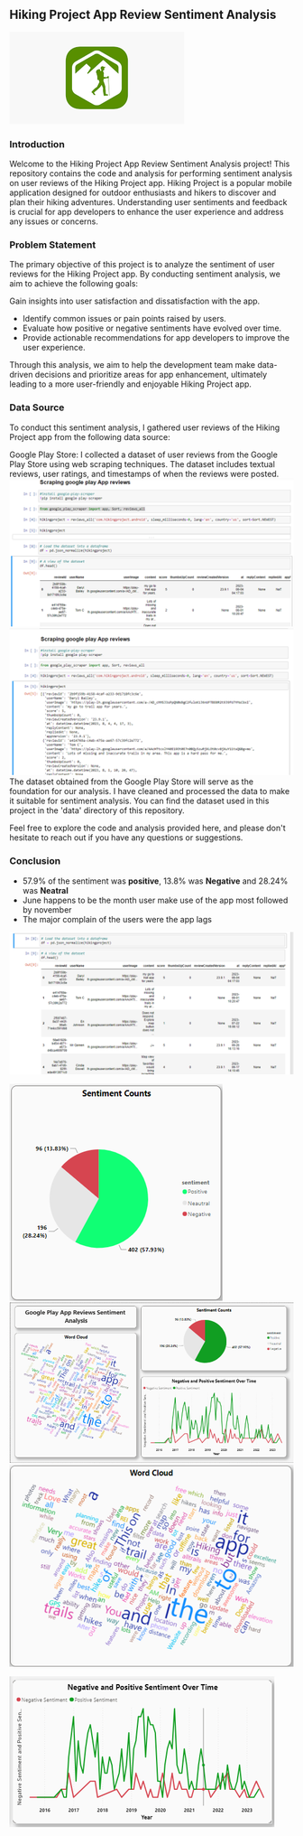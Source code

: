 ## Hiking Project App Review Sentiment Analysis
![](image_hiking_project/hiking_project_logo.png)

### Introduction
Welcome to the Hiking Project App Review Sentiment Analysis project! This repository contains the code and analysis for performing sentiment analysis on user reviews of the Hiking Project app. Hiking Project is a popular mobile application designed for outdoor enthusiasts and hikers to discover and plan their hiking adventures. Understanding user sentiments and feedback is crucial for app developers to enhance the user experience and address any issues or concerns.

### Problem Statement
The primary objective of this project is to analyze the sentiment of user reviews for the Hiking Project app. By conducting sentiment analysis, we aim to achieve the following goals:

Gain insights into user satisfaction and dissatisfaction with the app.
- Identify common issues or pain points raised by users.
- Evaluate how positive or negative sentiments have evolved over time.
- Provide actionable recommendations for app developers to improve the user experience.

Through this analysis, we aim to help the development team make data-driven decisions and prioritize areas for app enhancement, ultimately leading to a more user-friendly and enjoyable Hiking Project app.

### Data Source
To conduct this sentiment analysis, I gathered user reviews of the Hiking Project app from the following data source:

Google Play Store: I collected a dataset of user reviews from the Google Play Store using web scraping techniques. The dataset includes textual reviews, user ratings, and timestamps of when the reviews were posted.
![](image_hiking_project/scraping_google_play_reviews.PNG)
![](image_hiking_project/Hiking_project_json.PNG)
The dataset obtained from the Google Play Store will serve as the foundation for our analysis. I have cleaned and processed the data to make it suitable for sentiment analysis. You can find the dataset used in this project in the 'data' directory of this repository.

Feel free to explore the code and analysis provided here, and please don't hesitate to reach out if you have any questions or suggestions.

### Conclusion
- 57.9% of the sentiment was **positive**, 13.8% was **Negative** and 28.24% was **Neatral**
- June happens to be the month user make use of the app most followed by november
- The major complain of the users were the app lags



![](image_hiking_project/Hiking_project_dataframe.PNG)

![](image_hiking_project/sentiment_count.PNG)
![](image_hiking_project/sentiment_report.PNG)
![](image_hiking_project/word_cloud.PNG)

![](image_hiking_project/Negative_Positive_over_time.PNG)
